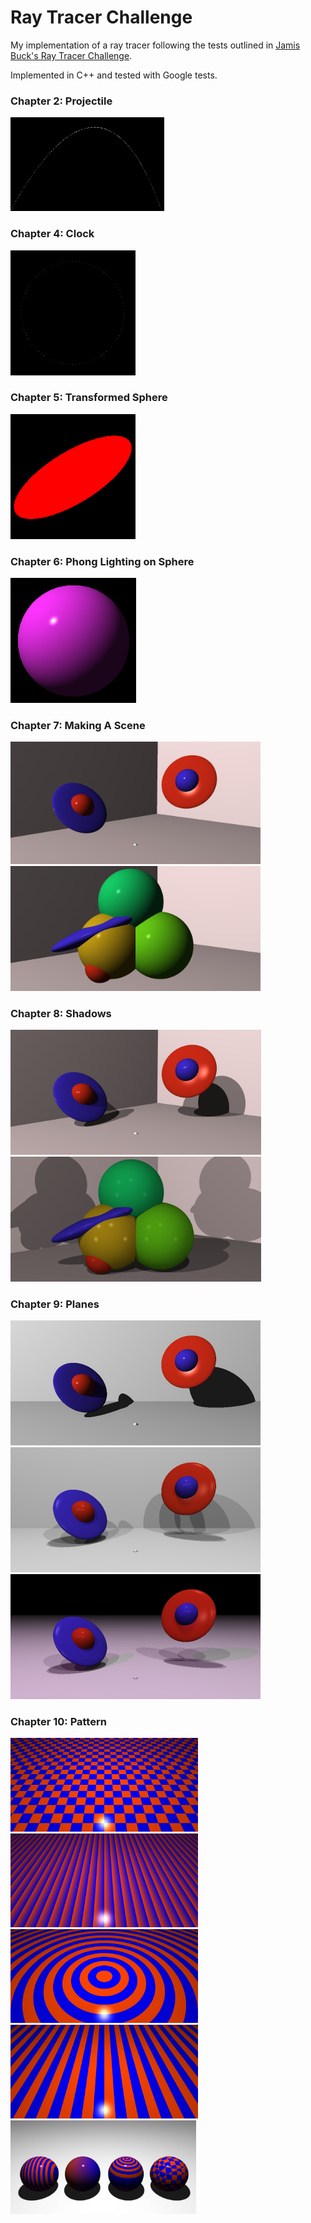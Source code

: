 # Ray Tracer Challenge
My implementation of a ray tracer following the tests outlined in [Jamis Buck's Ray Tracer Challenge](http://raytracerchallenge.com/).

Implemented in C++ and tested with Google tests. 

### Chapter 2: Projectile

<img src="example_imgs/0_projectile.png" height="150"> 

### Chapter 4: Clock

<img src="example_imgs/1_clock.png" height="200">

### Chapter 5: Transformed Sphere

<img src="example_imgs/2_sheared_sphere.png" height="200"></br>

### Chapter 6: Phong Lighting on Sphere 

<img src="example_imgs/3_phong_lit_sphere.png" height="200"></br>

### Chapter 7: Making A Scene

<img src="example_imgs/4_making_a_scene.png" width="400"></br>
<img src="example_imgs/4_making_a_scene2.png" width="400"></br>

### Chapter 8: Shadows

<img src="example_imgs/5_making_a_scene_shadows.png" height="200"></br>
<img src="example_imgs/5_making_a_scene_shadows2.png" height="200"></br>

### Chapter 9: Planes
<img src="example_imgs/9_planes_1.jpg" height="200"></br>
<img src="example_imgs/9_planes_2.jpg" height="200"></br>
<img src="example_imgs/9_planes_3.jpg" height="200"></br>

### Chapter 10: Pattern
<img src="example_imgs/10_patterns_checkered_plane.png" height="150">
<img src="example_imgs/10_patterns_gradient_plane.png" height="150"></br>
<img src="example_imgs/10_patterns_rings_plane.png" height="150">
<img src="example_imgs/10_patterns_striped_plane.png" height="150"></br>
<img src="example_imgs/10_patterns_spheres.png" height="150"></br>
